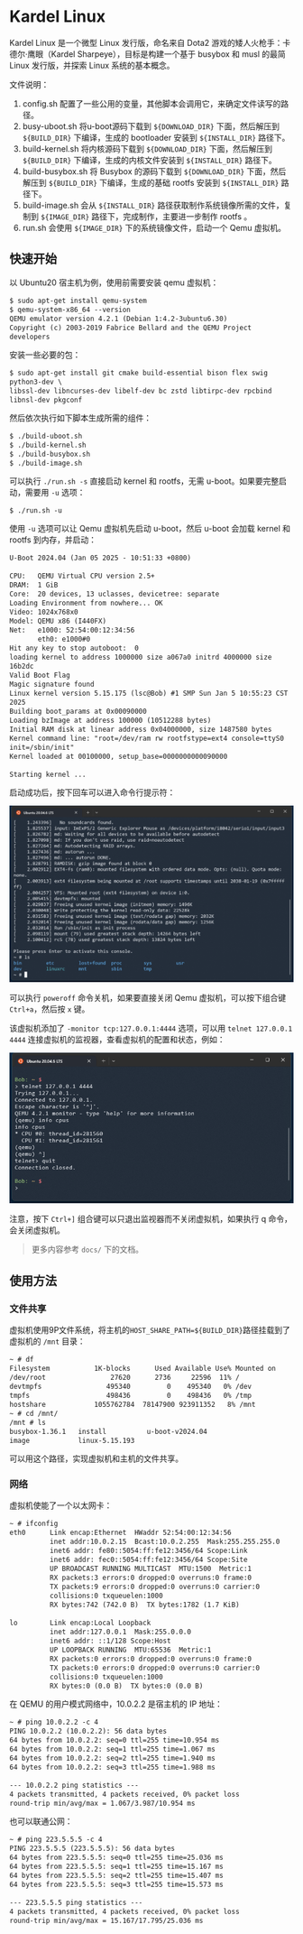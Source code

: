 # Kardel Linux

Kardel Linux 是一个微型 Linux 发行版，命名来自 Dota2 游戏的矮人火枪手：卡德尔·鹰眼（Kardel Sharpeye），目标是构建一个基于 busybox 和 musl 的最简 Linux 发行版，并探索 Linux 系统的基本概念。

文件说明：

1. config.sh 配置了一些公用的变量，其他脚本会调用它，来确定文件读写的路径。
2. busy-uboot.sh 将u-boot源码下载到 `${DOWNLOAD_DIR}` 下面，然后解压到 `${BUILD_DIR}` 下编译，生成的 bootloader 安装到 `${INSTALL_DIR}` 路径下。
3. build-kernel.sh 将内核源码下载到 `${DOWNLOAD_DIR}` 下面，然后解压到 `${BUILD_DIR}` 下编译，生成的内核文件安装到 `${INSTALL_DIR}` 路径下。
4. build-busybox.sh 将 Busybox 的源码下载到 `${DOWNLOAD_DIR}` 下面，然后解压到 `${BUILD_DIR}` 下编译，生成的基础 rootfs 安装到 `${INSTALL_DIR}` 路径下。
5. build-image.sh 会从 `${INSTALL_DIR}` 路径获取制作系统镜像所需的文件，复制到 `${IMAGE_DIR}` 路径下，完成制作，主要进一步制作 rootfs 。
6. run.sh 会使用 `${IMAGE_DIR}` 下的系统镜像文件，启动一个 Qemu 虚拟机。

## 快速开始

以 Ubuntu20 宿主机为例，使用前需要安装 qemu 虚拟机：

```
$ sudo apt-get install qemu-system
$ qemu-system-x86_64 --version
QEMU emulator version 4.2.1 (Debian 1:4.2-3ubuntu6.30)
Copyright (c) 2003-2019 Fabrice Bellard and the QEMU Project developers
```

安装一些必要的包：
```
$ sudo apt-get install git cmake build-essential bison flex swig python3-dev \
libssl-dev libncurses-dev libelf-dev bc zstd libtirpc-dev rpcbind libnsl-dev pkgconf
```

然后依次执行如下脚本生成所需的组件：

```
$ ./build-uboot.sh
$ ./build-kernel.sh
$ ./build-busybox.sh
$ ./build-image.sh
```

可以执行 `./run.sh -s` 直接启动 kernel 和 rootfs，无需 u-boot。如果要完整启动，需要用 `-u` 选项：

```
$ ./run.sh -u
```

使用 `-u` 选项可以让 Qemu 虚拟机先启动 u-boot，然后 u-boot 会加载 kernel 和 rootfs 到内存，并启动：

```
U-Boot 2024.04 (Jan 05 2025 - 10:51:33 +0800)

CPU:   QEMU Virtual CPU version 2.5+
DRAM:  1 GiB
Core:  20 devices, 13 uclasses, devicetree: separate
Loading Environment from nowhere... OK
Video: 1024x768x0
Model: QEMU x86 (I440FX)
Net:   e1000: 52:54:00:12:34:56
       eth0: e1000#0
Hit any key to stop autoboot:  0
loading kernel to address 1000000 size a067a0 initrd 4000000 size 16b2dc
Valid Boot Flag
Magic signature found
Linux kernel version 5.15.175 (lsc@Bob) #1 SMP Sun Jan 5 10:55:23 CST 2025
Building boot_params at 0x00090000
Loading bzImage at address 100000 (10512288 bytes)
Initial RAM disk at linear address 0x04000000, size 1487580 bytes
Kernel command line: "root=/dev/ram rw rootfstype=ext4 console=ttyS0 init=/sbin/init"
Kernel loaded at 00100000, setup_base=0000000000090000

Starting kernel ...
```

启动成功后，按下回车可以进入命令行提示符：

![boot success](./_pics/bootsuccess_20250105110705.png)

可以执行 `poweroff` 命令关机，如果要直接关闭 Qemu 虚拟机，可以按下组合键`Ctrl+a`，然后按 `x` 键。

该虚拟机添加了 `-monitor tcp:127.0.0.1:4444` 选项，可以用 `telnet 127.0.0.1 4444` 连接虚拟机的监视器，查看虚拟机的配置和状态，例如：

![qemu monitor](./_pics/qemu-monitor_20241231200440.png)

注意，按下 `Ctrl+]` 组合键可以只退出监视器而不关闭虚拟机，如果执行 q 命令，会关闭虚拟机。

> 更多内容参考 `docs/` 下的文档。

## 使用方法

### 文件共享

虚拟机使用9P文件系统，将主机的`HOST_SHARE_PATH=${BUILD_DIR}`路径挂载到了虚拟机的 `/mnt` 目录：

```
~ # df
Filesystem           1K-blocks      Used Available Use% Mounted on
/dev/root                27620      2736     22596  11% /
devtmpfs                495340         0    495340   0% /dev
tmpfs                   498436         0    498436   0% /tmp
hostshare            1055762784  78147900 923911352   8% /mnt
~ # cd /mnt/
/mnt # ls
busybox-1.36.1   install          u-boot-v2024.04
image            linux-5.15.193
```

可以用这个路径，实现虚拟机和主机的文件共享。

### 网络

虚拟机使能了一个以太网卡：

```
~ # ifconfig
eth0      Link encap:Ethernet  HWaddr 52:54:00:12:34:56
          inet addr:10.0.2.15  Bcast:10.0.2.255  Mask:255.255.255.0
          inet6 addr: fe80::5054:ff:fe12:3456/64 Scope:Link
          inet6 addr: fec0::5054:ff:fe12:3456/64 Scope:Site
          UP BROADCAST RUNNING MULTICAST  MTU:1500  Metric:1
          RX packets:3 errors:0 dropped:0 overruns:0 frame:0
          TX packets:9 errors:0 dropped:0 overruns:0 carrier:0
          collisions:0 txqueuelen:1000
          RX bytes:742 (742.0 B)  TX bytes:1782 (1.7 KiB)

lo        Link encap:Local Loopback
          inet addr:127.0.0.1  Mask:255.0.0.0
          inet6 addr: ::1/128 Scope:Host
          UP LOOPBACK RUNNING  MTU:65536  Metric:1
          RX packets:0 errors:0 dropped:0 overruns:0 frame:0
          TX packets:0 errors:0 dropped:0 overruns:0 carrier:0
          collisions:0 txqueuelen:1000
          RX bytes:0 (0.0 B)  TX bytes:0 (0.0 B)
```

在 QEMU 的用户模式网络中，10.0.2.2 是宿主机的 IP 地址：

```
~ # ping 10.0.2.2 -c 4
PING 10.0.2.2 (10.0.2.2): 56 data bytes
64 bytes from 10.0.2.2: seq=0 ttl=255 time=10.954 ms
64 bytes from 10.0.2.2: seq=1 ttl=255 time=1.067 ms
64 bytes from 10.0.2.2: seq=2 ttl=255 time=1.940 ms
64 bytes from 10.0.2.2: seq=3 ttl=255 time=1.988 ms

--- 10.0.2.2 ping statistics ---
4 packets transmitted, 4 packets received, 0% packet loss
round-trip min/avg/max = 1.067/3.987/10.954 ms
```

也可以联通公网：

```
~ # ping 223.5.5.5 -c 4
PING 223.5.5.5 (223.5.5.5): 56 data bytes
64 bytes from 223.5.5.5: seq=0 ttl=255 time=25.036 ms
64 bytes from 223.5.5.5: seq=1 ttl=255 time=15.167 ms
64 bytes from 223.5.5.5: seq=2 ttl=255 time=15.407 ms
64 bytes from 223.5.5.5: seq=3 ttl=255 time=15.573 ms

--- 223.5.5.5 ping statistics ---
4 packets transmitted, 4 packets received, 0% packet loss
round-trip min/avg/max = 15.167/17.795/25.036 ms
```